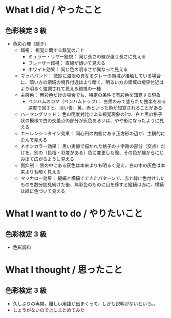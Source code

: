 # What I did / やったこと
## 色彩検定 3 級
- 色彩心理（続き）
    - 錯視： 視覚に関する錯覚のこと
        - ミュラー・リヤー錯視： 同じ長さの線が違う長さに見える
        - フレーザー錯視： 直線が傾いて見える
        - ホワイト効果： 同じ色の明るさが異なって見える
    - マッハバンド： 微妙に濃淡の異なるグレーの領域が接触している場合に、暗い方の領域の境界付近はより暗く、明るい方の領域の境界付近はより明るく強調されて見える錯視の一種
    - 主感色： 無彩色だけの場合でも、特定の条件で有彩色を知覚する現象
        - ベンハムのコマ（ベンハムトップ）： 白黒のみで塗られた独楽をある速度で回すと、淡い青、黄、赤といった色が知覚されることがある
    - ハーマングリッド： 色の明度対比による視覚現象の1つ、白と黒の格子状の模様で白の交差点の部分が灰色あるいは、やや影になったように見える
    - エーレンシュタイン効果： 同心円の内側にある正方形の辺が、主観的に歪んで見える
    - ネオンカラー効果： 黒い実線で描かれた格子の十字路の部分（交点）だけを、別の（色相・彩度がある）色に変更した際、その色が線からにじみ出て広がるように見える
    - 側抑制： 黒の中にある灰色は本来よりも明るく見え、白の中の灰色は本来よりも暗く見える
    - マッカロー効果： 縦縞と横縞でできたパターンで、赤と緑に色付けしたものを数分間見続けた後、無彩色のものに目を移すと縦縞は赤に、横縞は緑に色づいて見える

# What I want to do / やりたいこと
## 色彩検定 3 級
- 色彩調和

# What I thought / 思ったこと
## 色彩検定 3 級
- 久しぶりの再開。難しい用語が出まくって、しかも説明がないという。。
- しょうがないので上にまとめてみた
